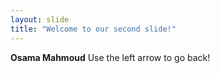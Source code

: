 ```yaml
---
layout: slide
title: "Welcome to our second slide!"
---
```

**Osama Mahmoud**
Use the left arrow to go back!
